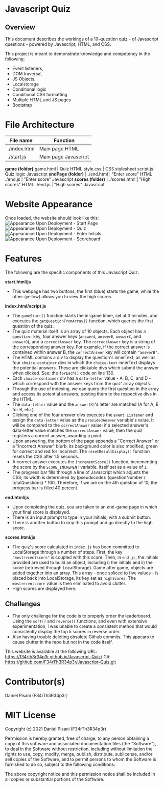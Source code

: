 # Javascript Quiz

## Overview

This document describes the workings of a 10-question quiz - of Javascript questions - powered by Javascript, HTML, and CSS.

This project is meant to demonstrate knowledge and competency in the following:

- Event listeners,
- DOM traversal,
- JS Objects,
- Localstorage
- Conditional logic
- Conditional CSS formatting
- Multiple HTML and JS pages
- Bootstrap

# File Architecture

File name | Function
------------ | -------------
./index.html | Main page HTML
./start.js | Main page Javascript
**game (folder)**
game.html | Quiz HTML
style.css | CSS stylesheet
script.js| Quiz logic Javascript
**endPage (folder)** |
./end.html | "Enter score" HTML
./end.js | "Enter score" Javascript
**scores (folder)** |
./scores.html | "High scores" HTML
./end.js | "High scores" Javascript

# Website Appearance 
Once loaded, the website should look like this:  
![Appearance Upon Deployment - Start Page](assets/images/websiteScreenshot.jpg)
![Appearance Upon Deployment - Quiz](assets/images/websiteScreenshot.jpg)
![Appearance Upon Deployment - Enter Initials](assets/images/websiteScreenshot.jpg)
![Appearance Upon Deployment - Scoreboard](assets/images/websiteScreenshot.jpg)

# Features
The following are the specific components of this Javascript Quiz:

**start.html/js**
- This webpage has two buttons; the first (blue) starts the game, while the other (yellow) allows you to view the high scores. 

**index.html/script.js**
- The `gameStart()` function starts the in-game timer, set at 3 minutes, and executes the `getQuestionFromArray()` function, which queries the first question of the quiz. 
- The quiz material itself is an array of 10 objects. Each object has a `question:` key,  four answer keys (`answerA`, `answerB`, `answerC`, and `answerD`), and a `correctAnswer` key. The `correctAnswer` key is a string of the corresponding answer key. For example, if the correct answer is contained within answer B, the `correctAnswer` key will contain `"answerB"`.
- The HTML contains a div to display the question's innerText, as well as four `choice-container` divs in which the `choice-text` innerText displays the potential answers. These are clickable divs which submit the answer when clicked. See: the `forEach()` code on line 130.
- Each `choice-container` div has a `data-letter` value - A, B, C, and D - which correspond with the answer keys from the quiz' array objects. 
- Through the use of indexing, we can query the first question in the array and access its potential answers, posting them to the respective divs in the HTML. 
- The `data-letter` value and the `answer[X]`'s letter are matched (A for A, B for B, etc.). 
- Clicking one of the four answer divs executes the `event Listener` and assign the `data-letter` value as the `providedAnswer` variable's value. It will be compared to the `correctAnswer` value; if a selected answer's data-letter value matches the `correctAnswer` value, then the quiz registers a correct answer, awarding a point.
- Upon answering, the bottom of the page appends a "Correct Answer" or a "Incorrect Answer" blurb; its background color is also modified; green for correct and red for incorrect. The `resetResultDisplay()` function resets the CSS after 1.5 seconds.
- A correct answer executes the `incrementScore()` function, incrementing the score by the `SCORE_INCREMENT` variable, itself set as a value of `1`.
- The progress bar fills through a line of Javascript which adjusts the CSS; its width is determined by (pseudocode): (questionNumber / totalQuestions) * 100. Therefore, if we are on the 4th question of 10, the progress bar is filled 40 percent. 

**end.html/js**
- Upon completing the quiz, you are taken to an end-game page in which your final score is displayed.
- There is an input prompt to type in your initials, with a submit button.
- There is another button to skip this prompt and go directly to the high score.

**scores.html/js**
- The quiz's score calculated in `index.js` has been committed to LocalStorage through a number of steps. First, the key `"mostrecentscore"` is coupled with this score. Then, in `end.js`, the initials provided are used to build an object, including i) the initials and ii) the score (retrieved through LocalStorage). Game after game, objects are added together into an array. This array - once spliced to five values - is placed back into LocalStorage, its key set as `highScores`. The `mostrecentscore` value is then eliminated to avoid clutter.
- High scores are displayed here.

## Challenges
- The only challenge for the code  is to properly order the leaderboard. Using the `sort()` and `reverse()` functions, and even with extensive experimentation, I was unable to create a consistent method that would consistently display the top 5 scores in reverse order. 
- Also having trouble deleting obsolete Github commits. This appears to cause clutter in the repo but not in the code itself.


This website is available at the following URL:   https://f34rth3r34p3r.github.io/Javascript-Quiz/
Git: https://github.com/F34rTh3R34p3r/Javascript-Quiz.git

# Contributor(s)
Daniel Pisani (F34rTh3R34p3r)

# MIT License

Copyright (c) 2021 Daniel Pisani (F34rTh3R34p3r) 

Permission is hereby granted, free of charge, to any person obtaining a copy of this software and associated documentation files (the "Software"), to deal in the Software without restriction, including without limitation the rights to use, copy, modify, merge, publish, distribute, sublicense, and/or sell copies of the Software, and to permit persons to whom the Software is furnished to do so, subject to the following conditions:

The above copyright notice and this permission notice shall be included in all copies or substantial portions of the Software.
